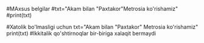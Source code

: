 
#MAxsus belgilar
#txt="Akam bilan "Paxtakor"Metrosia ko'rishamiz"
#print(txt)

#Xatolik bo'lmasligi uchun 
txt="Akam bilan \"Paxtakor\" Metrosia ko'rishamiz"
print(txt)
#Ikkitalik qo'shtirnoqlar bir-biriga xalaqit bermaydi
